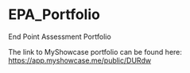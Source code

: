 # EPA_Portfolio
End Point Assessment Portfolio

The link to MyShowcase portfolio can be found here: https://app.myshowcase.me/public/DURdw 
